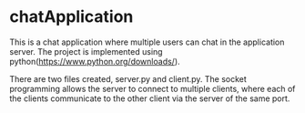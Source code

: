 # chatApplication
This is a chat application where multiple users can chat in the application server. The project is implemented using python(https://www.python.org/downloads/).

There are two files created, server.py and client.py. 
The socket programming  allows the  server to connect to multiple clients, where each of the clients communicate to the other client via the server of the same port. 

